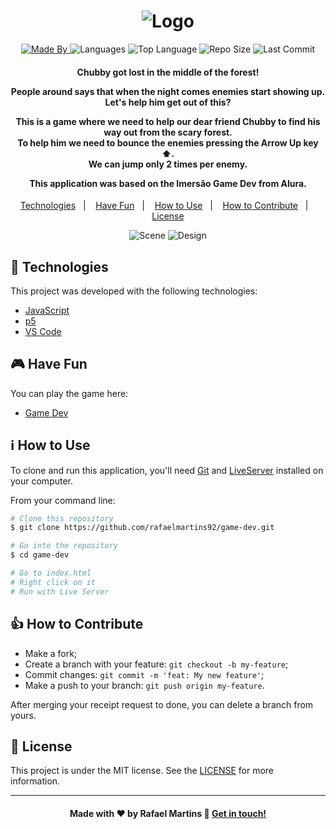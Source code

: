 <h1 align="center">
    <img alt="Logo" src="https://ik.imagekit.io/rafaelmartins/game-dev_X8RpJdfCx.svg" />
    <br>
</h1>

<p align="center">
  <a href="https://www.linkedin.com/in/rafael-martins92/">
  <img alt="Made By" src="https://img.shields.io/static/v1?label=Made%20By&message=Rafael%20Martins&color=orange&style=for-the-badge">
	</a>
  
  <img alt="Languages" src="https://img.shields.io/github/languages/count/rafaelmartins92/game-dev?style=for-the-badge">
  
  <img alt="Top Language" src="https://img.shields.io/github/languages/top/rafaelmartins92/game-dev?style=for-the-badge">
  
  <img alt="Repo Size" src="https://img.shields.io/github/repo-size/rafaelmartins92/game-dev?style=for-the-badge">
  
  <img alt="Last Commit" src="https://img.shields.io/github/last-commit/rafaelmartins92/game-dev?style=for-the-badge">
</p>

<h4 align="center">
  <p>Chubby got lost in the middle of the forest!</p>

  <p>People around says that when the night comes enemies start showing up.
  <br>Let's help him get out of this?</p>

  <p>This is a game where we need to help our dear friend Chubby to find his way out from the scary forest.
  <br>To help him we need to bounce the enemies pressing the Arrow Up key ⬆️.
  <br>We can jump only 2 times per enemy.</p>
    
  <p>This application was based on the Imersão Game Dev from Alura.</p>
</h4>


<p align="center">
  <a href="#rocket-technologies">Technologies</a>&nbsp;&nbsp;&nbsp;|&nbsp;&nbsp;&nbsp;
  <a href="#video_game-have-fun">Have Fun</a>&nbsp;&nbsp;&nbsp;|&nbsp;&nbsp;&nbsp;
  <a href="#information_source-how-to-use">How to Use</a>&nbsp;&nbsp;&nbsp;|&nbsp;&nbsp;&nbsp;
  <a href="#thumbsup-how-to-contribute">How to Contribute</a>&nbsp;&nbsp;&nbsp;|&nbsp;&nbsp;&nbsp;
  <a href="#memo-license">License</a>
</p>

<p align="center">
  <img alt="Scene" src="https://ik.imagekit.io/rafaelmartins/imac-scene---game-dev_2x_YpLfcQ8jO.png">
  <img alt="Design" src="https://ik.imagekit.io/rafaelmartins/game-dev_abgzjTBdL.gif">
</p>

## :rocket: Technologies

This project was developed with the following technologies:

-  [JavaScript][js]
-  [p5][p5]
-  [VS Code][vc]


## :video_game: Have Fun

You can play the game here:

-  [Game Dev][game]

## :information_source: How to Use

To clone and run this application, you'll need [Git][git] and [LiveServer][ls] installed on your computer.

From your command line:

```bash
# Clone this repository
$ git clone https://github.com/rafaelmartins92/game-dev.git

# Go into the repository
$ cd game-dev

# Go to index.html
# Right click on it
# Run with Live Server
```

## :thumbsup: How to Contribute

-  Make a fork;
-  Create a branch with your feature: `git checkout -b my-feature`;
-  Commit changes: `git commit -m 'feat: My new feature'`;
-  Make a push to your branch: `git push origin my-feature`.

After merging your receipt request to done, you can delete a branch from yours.

## :memo: License
This project is under the MIT license. See the [LICENSE](https://github.com/rafaelmartins92/game-dev/blob/master/LICENSE) for more information.

---
<h4 align="center">
    Made with ♥ by Rafael Martins 👋 <a href="https://www.linkedin.com/in/rafael-martins92/" target="_blank">Get in touch!</a>
</h4>

[js]: https://developer.mozilla.org/pt-BR/docs/Web/JavaScript
[git]: https://git-scm.com
[p5]: https://p5js.org/
[vc]: https://code.visualstudio.com/
[ls]: https://marketplace.visualstudio.com/items?itemName=ritwickdey.LiveServer
[game]: https://rafaelmartins92.github.io/game-dev/
